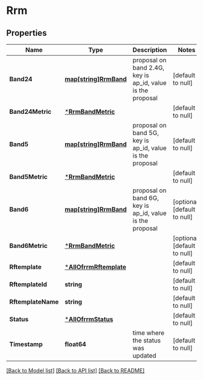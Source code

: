 # Rrm

## Properties
Name | Type | Description | Notes
------------ | ------------- | ------------- | -------------
**Band24** | [**map[string]RrmBand**](rrm_band.md) | proposal on band 2.4G, key is ap_id, value is the proposal | [default to null]
**Band24Metric** | [***RrmBandMetric**](rrm_band_metric.md) |  | [default to null]
**Band5** | [**map[string]RrmBand**](rrm_band.md) | proposal on band 5G, key is ap_id, value is the proposal | [default to null]
**Band5Metric** | [***RrmBandMetric**](rrm_band_metric.md) |  | [default to null]
**Band6** | [**map[string]RrmBand**](rrm_band.md) | proposal on band 6G, key is ap_id, value is the proposal | [optional] [default to null]
**Band6Metric** | [***RrmBandMetric**](rrm_band_metric.md) |  | [optional] [default to null]
**Rftemplate** | [***AllOfrrmRftemplate**](AllOfrrmRftemplate.md) |  | [default to null]
**RftemplateId** | **string** |  | [default to null]
**RftemplateName** | **string** |  | [default to null]
**Status** | [***AllOfrrmStatus**](AllOfrrmStatus.md) |  | [default to null]
**Timestamp** | **float64** | time where the status was updated | [default to null]

[[Back to Model list]](../README.md#documentation-for-models) [[Back to API list]](../README.md#documentation-for-api-endpoints) [[Back to README]](../README.md)

